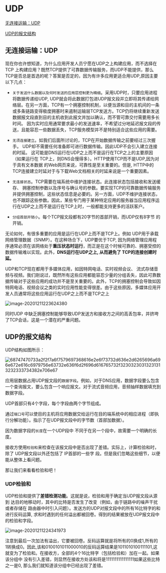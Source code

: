 # UDP

[无连接运输：UDP](#无连接运输：UDP)

[UDP的报文结构](#UDP的报文结构)

## 无连接运输：UDP

现在你也许想知道，为什么应用开发人员宁愿在UDP之上构建应用，而不选择在TCP 上构建应用？既然TCP提供了可靠数据传输服务，而UDP不能提供，那么TCP是否总是首选的呢？答案是否定的，因为有许多应用更适合用UDP,原因主要以下几点： 

* `关于发送什么数据以及何时发送的应用层控制更为精细`。采用UDP时，只要应用进程将数据传递给UDP,  UDP就会将此数据打包进UDP报文段并立即将其传递给网络层。在另一方面，TCP有一个拥塞控制机制，以便当源和目的主机间的一条或多条链路变得极度拥塞时来遏制运输层TCP发送方。TCP仍将继续重新发送数据报文段直到目的主机收到此报文并加以确认，而不管可靠交付需要用多长时间。 因为实时应用通常要求最小的发送速率，不希望过分地延迟报文段的传送，且能容忍一些数据丢失，TCP服务模型并不是特别适合这些应用的需要。

* `无须连接建立`。如我们后面所讨论的，TCP在开始数据传输之前要经过三次握手。 UDP却不需要任何准备即可进行数据传输。因此UDP不会引入建立连接的时延。 这可能是DNS运行在UDP之上而不是运行在TCP之上的主要原因（如果运行在 TCP上，则DNS会慢得多）。HTTP使用TCP而不是UDP,因为对于具有文本数据 的Web网页来说，可靠性是至关重要的。但是, HTTP中的TCP连接建立时延对于与下载Web文档相关的时延来说是一个重要因素。

* `无连接状态`。TCP需要在端系统中维护连接状态。此连接状态包括接收和发送缓存、 拥塞控制参数以及序号与确认号的参数。要实现TCP的可靠数据传输服务并提供拥塞控制，这些状态信息是必要的。另一方面，UDP不维护连接状态，也不跟踪这些参数。因此，某些专门用于某种特定应用的服务器当应用程序运行在UDP之上而不是运行在TCP上时，一般都能支持更多的活跃客户。 

* `分组首部开销小`。每个TCP报文段都有20字节的首部开销，而UDP仅有8字节 的开销。 



无论如何，有很多重要的应用是运行在UDP上而不是TCP上。例如 UDP用于承载网络管理数据（SNMP）。在这种场合下，UDP要优于TCP, 因为网络管理应用程序通常必须在该网络处于**重压状态时运行**，而正是在这个时候可靠的、拥塞受控的数据传输难以实现。此外，**DNS运行在UDP之上, 从而避免了 TCP的连接创建时延。** 

UDP和TCP现在都用于多媒体应用，如因特网电话、实时视频会议、 流式存储音频与视频。我们刚说过，既然所有这些应用都能容忍少量的分组丢失，因此可靠数据传输对于这些应用的成功并不是至关重要的。此外，TCP的拥塞控制会导致如因特网电话、视频会议之类的实时应用性能变得很差。由于这些原因，多媒体应用开发人员通常将这些应用运行在UDP之上而不是TCP之上

![image-20201211223624380](https://zouyishan.oss-cn-beijing.aliyuncs.com/images/20201211223626.png)

同时UDP 中缺乏拥塞控制能够导致UDP发送方和接收方之间的高丢包率，并挤垮了TCP会话，这是一个潜在的严重问题。



## UDP的报文结构

UDP结构如图所示：

![68747470733a2f2f7a6f7579697368616e2e6f73732d636e2d6265696a696e672e616c6979756e63732e636f6d2f696d616765732f32303230313231313232333734382e706e67](https://user-images.githubusercontent.com/57765968/111067270-7be38500-84fe-11eb-9dbf-b887140aaea4.png)

应用层数据占用UDP报文段的`数据字段`。例如，对于DNS应用，数据字段要么包含一个查询报文，要么包含一个响应报文。对于流式音频应用，音频抽样数据填充到数据字段。

UDP首部只有4个字段，每个字段由两个字节组成。

通过`端口号`可以使目的主机将应用数据交给运行在目的端系统中的相应进程（即执行分解功能）。指示了在UDP报文段中的字节数（首部加数据）。

因为数据字段的`长度`在一个UDP段中 不同于在另一个段中，故需要一个明确的长度。

接收方使用`检验和`来检查在该报文段中是否出现了差错。实际上，计算检验和时，除了 UDP报文段以外还包括了 IP首部的一些字 段。但是我们忽略这些细节，以便能从整体上看问题。

那让我们来看看检验和吧！






### UDP检验和

UDP检验和提供了**差错检测功能**。这就是说，检验和用于确定当UDP报文段从源到 达目的地移动时，其中的比特是否发生了改变（例如，由于链路中的噪声干扰或者存储在 路由器中时引入问题）。发送方的UDP对报文段中的所有16比特字的和进行反码运算, 求和时遇到的任何溢出都被回卷。得到的结果被放在UDP报文段中的检验和字段。

![image-20201211224341973](https://zouyishan.oss-cn-beijing.aliyuncs.com/images/20201211224343.png)

注意到最后一次加法有溢出，它要被回卷。反码运算就是将所有的0换成1,所有的 1转换成0。因此,该和0100101011000010的反码运算结果是1011010100111101,这就变为了检验和。在接收方，全部的4个16比特字（包括检验和）加在一起。如果该分组中 没有引入差错，则显然在接收方处该和将是1111111111111111如果这些比特之一是0, 那么我们就知道该分组中已经出现了差错。 

